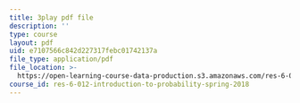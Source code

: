 ```yaml
---
title: 3play pdf file
description: ''
type: course
layout: pdf
uid: e7107566c842d227317febc01742137a
file_type: application/pdf
file_location: >-
  https://open-learning-course-data-production.s3.amazonaws.com/res-6-012-introduction-to-probability-spring-2018/e7107566c842d227317febc01742137a_gH_OmTJ9vQs.pdf
course_id: res-6-012-introduction-to-probability-spring-2018
---
```


